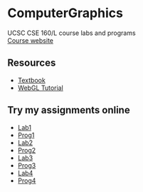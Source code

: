 # ComputerGraphics
UCSC CSE 160/L course labs and programs<br>
[Course website](https://classes.soe.ucsc.edu/cse160/Fall19/)<br>
## Resources
* [Textbook](https://sites.google.com/site/webglbook/)
* [WebGL Tutorial](https://webglfundamentals.org/)<br>

## Try my assignments online
* [Lab1](https://qiaowenyoung.github.io/ComputerGraphics/lab1/features.html)<br>
* [Prog1](https://qiaowenyoung.github.io/ComputerGraphics/prog1/features.html)<br>
* [Lab2](https://qiaowenyoung.github.io/ComputerGraphics/lab2/features.html)<br>
* [Prog2](https://qiaowenyoung.github.io/ComputerGraphics/prog2/features.html)<br>
* [Lab3](https://qiaowenyoung.github.io/ComputerGraphics/lab3/features.html)<br>
* [Prog3](https://qiaowenyoung.github.io/ComputerGraphics/prog3/features.html)<br>
* [Lab4](https://qiaowenyoung.github.io/ComputerGraphics/lab4/features.html)<br>
* [Prog4](https://qiaowenyoung.github.io/ComputerGraphics/prog4/features.html)<br>
